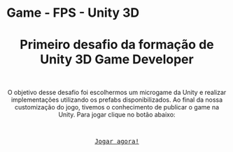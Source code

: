 
# Game - FPS - Unity 3D

<h1 align='center'>Primeiro desafio da formação de Unity 3D Game Developer</h1>

<br>
 <p align='center'>O objetivo desse desafio foi escolhermos um microgame da Unity e realizar implementações utilizando os prefabs disponibilizados. Ao final da nossa customização do jogo, tivemos o conhecimento de publicar o game na Unity. Para jogar clique no botão abaixo:</p>

<br>

[<p align='center'><kbd>  Jogar agora! </kbd></p>](https://play.unity.com/mg/fps/webgl-builds-335089)
